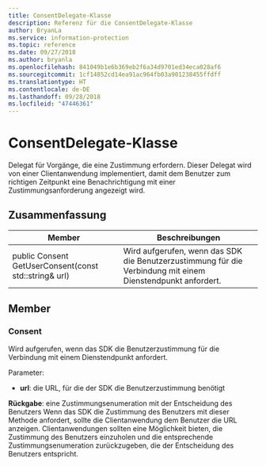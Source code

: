 ```yaml
---
title: ConsentDelegate-Klasse
description: Referenz für die ConsentDelegate-Klasse
author: BryanLa
ms.service: information-protection
ms.topic: reference
ms.date: 09/27/2018
ms.author: bryanla
ms.openlocfilehash: 841049b1e6b369eb2f6a34d9701ed34eca028af6
ms.sourcegitcommit: 1cf14852cd14ea91ac964fb03a901238455ffdff
ms.translationtype: HT
ms.contentlocale: de-DE
ms.lasthandoff: 09/28/2018
ms.locfileid: "47446361"
---
```

# <a name="class-consentdelegate"></a>ConsentDelegate-Klasse 
Delegat für Vorgänge, die eine Zustimmung erfordern.
Dieser Delegat wird von einer Clientanwendung implementiert, damit dem Benutzer zum richtigen Zeitpunkt eine Benachrichtigung mit einer Zustimmungsanforderung angezeigt wird.
  
## <a name="summary"></a>Zusammenfassung
 Member                        | Beschreibungen                                
--------------------------------|---------------------------------------------
 public Consent GetUserConsent(const std::string& url)  |  Wird aufgerufen, wenn das SDK die Benutzerzustimmung für die Verbindung mit einem Dienstendpunkt anfordert.
  
## <a name="members"></a>Member
  
### <a name="consent"></a>Consent
Wird aufgerufen, wenn das SDK die Benutzerzustimmung für die Verbindung mit einem Dienstendpunkt anfordert.

Parameter:  
* **url**: die URL, für die der SDK die Benutzerzustimmung benötigt



  
**Rückgabe**: eine Zustimmungsenumeration mit der Entscheidung des Benutzers
Wenn das SDK die Zustimmung des Benutzers mit dieser Methode anfordert, sollte die Clientanwendung dem Benutzer die URL anzeigen. Clientanwendungen sollten eine Möglichkeit bieten, die Zustimmung des Benutzers einzuholen und die entsprechende Zustimmungsenumeration zurückzugeben, die der Entscheidung des Benutzers entspricht.